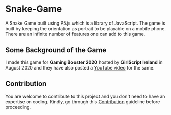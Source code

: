 # Snake-Game
A Snake Game built using P5.js which is a library of JavaScript. The game is built by keeping the orientation as portrait to be playable on a mobile phone. There are an infinite number of features one can add to this game.

## Some Background of the Game
I made this game for **Gaming Booster 2020** hosted by **GirlScript Ireland** in August 2020 and they have also posted a [YouTube video](https://youtu.be/-MlAVoGSL1U) for the same.

## Contribution
You are welcome to contribute to this project and you don't need to have an expertise on coding. Kindly, go through this [Contribution](Contribution.md) guideline before proceeding.